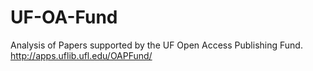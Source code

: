 # UF-OA-Fund
Analysis of Papers supported by the UF Open Access Publishing Fund.  http://apps.uflib.ufl.edu/OAPFund/
